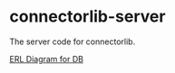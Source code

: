 # connectorlib-server
The server code for connectorlib.

[ERL Diagram for DB](https://dbdiagram.io/d/connectorlib-67fc40e94f7afba1846feef2)